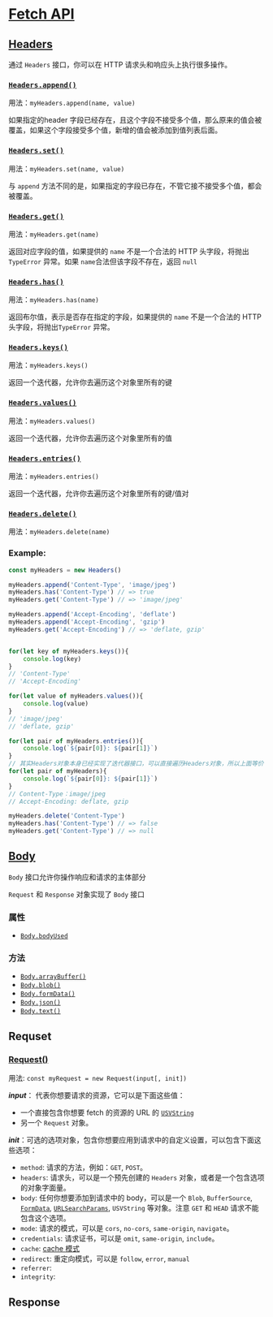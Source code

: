 # [Fetch API](https://developer.mozilla.org/en-US/docs/Web/API/Fetch_API)
## [Headers]()
通过 `Headers` 接口，你可以在 HTTP 请求头和响应头上执行很多操作。

### [`Headers.append()`]()
用法：`myHeaders.append(name, value)`

如果指定的header 字段已经存在，且这个字段不接受多个值，那么原来的值会被覆盖，如果这个字段接受多个值，新增的值会被添加到值列表后面。
### [`Headers.set()`]()
用法：`myHeaders.set(name, value)`

与 `append` 方法不同的是，如果指定的字段已存在，不管它接不接受多个值，都会被覆盖。
### [`Headers.get()`]()
用法：`myHeaders.get(name)`

返回对应字段的值，如果提供的 `name` 不是一个合法的 HTTP 头字段，将抛出`TypeError` 异常。如果 `name`合法但该字段不存在，返回 `null`
### [`Headers.has()`]()
用法：`myHeaders.has(name)`

返回布尔值，表示是否存在指定的字段，如果提供的 `name` 不是一个合法的 HTTP 头字段，将抛出`TypeError` 异常。
### [`Headers.keys()`]()
用法：`myHeaders.keys()`

返回一个迭代器，允许你去遍历这个对象里所有的键
### [`Headers.values()`]()
用法：`myHeaders.values()`

返回一个迭代器，允许你去遍历这个对象里所有的值
### [`Headers.entries()`]()
用法：`myHeaders.entries()`

返回一个迭代器，允许你去遍历这个对象里所有的键/值对
### [`Headers.delete()`]()
用法：`myHeaders.delete(name)`

### Example:
```js
const myHeaders = new Headers()

myHeaders.append('Content-Type', 'image/jpeg')
myHeaders.has('Content-Type') // => true
myHeaders.get('Content-Type') // => 'image/jpeg'

myHeaders.append('Accept-Encoding', 'deflate')
myHeaders.append('Accept-Encoding', 'gzip')
myHeaders.get('Accept-Encoding') // => 'deflate, gzip'


for(let key of myHeaders.keys()){
    console.log(key)
}
// 'Content-Type'
// 'Accept-Encoding'

for(let value of myHeaders.values()){
    console.log(value)
}
// 'image/jpeg'
// 'deflate, gzip'

for(let pair of myHeaders.entries()){
    console.log(`${pair[0]}: ${pair[1]}`)
}
// 其实Headers对象本身已经实现了迭代器接口，可以直接遍历Headers对象，所以上面等价于：
for(let pair of myHeaders){
    console.log(`${pair[0]}: ${pair[1]}`)
}
// Content-Type：image/jpeg
// Accept-Encoding: deflate, gzip

myHeaders.delete('Content-Type') 
myHeaders.has('Content-Type') // => false
myHeaders.get('Content-Type') // => null
```
## [Body]()
`Body` 接口允许你操作响应和请求的主体部分

`Request` 和 `Response` 对象实现了 `Body` 接口

### 属性
+ [`Body.bodyUsed`]()
### 方法
+ [`Body.arrayBuffer()`]()
+ [`Body.blob()`]()
+ [`Body.formData()`]()
+ [`Body.json()`]()
+ [`Body.text()`]()
 
## Requset
### [Request()]()
用法: `const myRequest = new Request(input[, init])`

***input***： 代表你想要请求的资源，它可以是下面这些值：
+ 一个直接包含你想要 fetch 的资源的 URL 的 [`USVString`]()
+ 另一个 `Request` 对象。

***init***：可选的选项对象，包含你想要应用到请求中的自定义设置，可以包含下面这些选项：
+ `method`: 请求的方法，例如：`GET`, `POST`。
+ `headers`: 请求头，可以是一个预先创建的 `Headers` 对象，或者是一个包含选项的对象字面量。
+ `body`: 任何你想要添加到请求中的 body，可以是一个 `Blob`, `BufferSource`, [`FormData`](), [`URLSearchParams`](), `USVString` 等对象。注意 `GET` 和 `HEAD` 请求不能包含这个选项。
+ `mode`: 请求的模式，可以是 `cors`, `no-cors`, `same-origin`, `navigate`。
+ `credentials`: 请求证书，可以是 `omit`, `same-origin`, `include`。
+ `cache`: [cache 模式]()
+ `redirect`: 重定向模式，可以是 `follow`, `error`, `manual`
+ `referrer`: 
+ `integrity`:
## Response